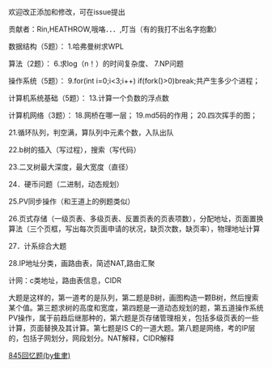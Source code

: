 欢迎改正添加和修改，可在issue提出

贡献者：Rin,HEATHROW,哦咯．．．,叮当（有的我打不出名字抱歉）

数据结构（5题）：
     1.哈弗曼树求WPL

算法（2题）：
     6.求log（n！）的时间复杂度、
     7.NP问题

操作系统（5题）：
     9.for(int i=0;i<3;i++) if(fork()>0)break;共产生多少个进程；

计算机系统基础（5题）：
     13.计算一个负数的浮点数

计算机网络（3题）：
     18.网桥在哪一层；
     19.md5码的作用；
     20.四次挥手的图；

21.循环队列，判空满，算队列中元素个数，入队出队

22.b树的插入（写过程），搜索（写代码）

23.二叉树最大深度，最大宽度（直径）

24．硬币问题（二进制，动态规划）

25.PV同步操作（和王道上的例题类似）

26.页式存储（一级页表、多级页表、反置页表的页表项数），分配地址，页面置换算法（三个页框，写出每次页面申请的状况，缺页次数，缺页率），物理地址计算

27．计系综合大题

28.IP地址分类，画路由表，简述NAT,路由汇聚

计网：c类地址，路由表信息，CIDR

大题是这样的，第一道考的是队列，第二题是B树，画图构造一颗B树，然后搜索某个值。第三题求树的高度和宽度，第四题是一道动态规划的题，第五道操作系统PV操作，属于前趋后继那种的，第六题是页存储管理相关，包括多级页表的一些计算，页面替换及其计算。第七题是IS C的一道大题。第八题是网络，考的IP层的，包括子网划分，网段划分。NAT解释，CIDR解释

[845回忆题(by隹聿)](https://github.com/ThyrixYang/nju_cs_kaoyan_19/blob/master/2018%E5%B9%B4845%E5%9B%9E%E5%BF%86%E9%A2%98(%E9%9A%B9%E8%81%BF).pdf)